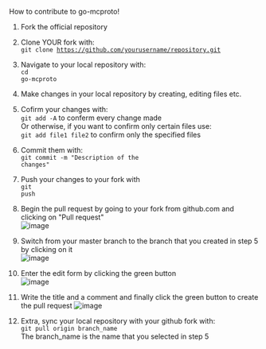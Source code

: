 How to contribute to go-mcproto!

1) Fork the official repository

2) Clone YOUR fork with:<br>
  <code>git clone https://github.com/yourusername/repository.git</code><br>

3) Navigate to your local repository with:<br>
  <code>cd go-mcproto</code><br>

4) Make changes in your local repository by creating, editing files etc.

5) Cofirm your changes with:<br>
  <code>git add -A</code> to conferm every change made<br>
  Or otherwise, if you want to confirm only certain files use:<br>
  <code>git add file1 file2</code> to confirm only the specified files<br>
6) Commit them with:<br>
  <code>git commit -m "Description of the changes"</code><br>
  
6) Push your changes to your fork with<br>
  <code>git push</code><br>
  
10) Begin the pull request by going to your fork from github.com and clicking on "Pull request"<br>
![image](https://user-images.githubusercontent.com/49525225/112157273-5bdf5000-8be7-11eb-9ff8-5d33349097f2.png)

11) Switch from your master branch to the branch that you created in step 5 by clicking on it<br>
![image](https://user-images.githubusercontent.com/49525225/112158038-12dbcb80-8be8-11eb-869f-b5422c55edd5.png)

12) Enter the edit form by clicking the green button<br>
![image](https://user-images.githubusercontent.com/49525225/112157915-f8095700-8be7-11eb-8300-3821594be3fc.png)

13) Write the title and a comment and finally click the green button to create the pull request
![image](https://user-images.githubusercontent.com/49525225/112158787-cc3aa100-8be8-11eb-89e5-3d12c701c789.png)

14) Extra, sync your local repository with your github fork with:<br>
  <code>git pull origin branch_name</code><br>
  The branch_name is the name that you selected in step 5

